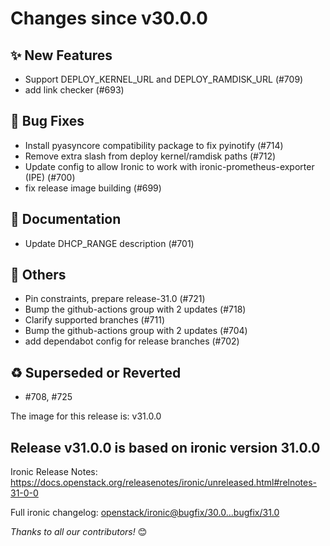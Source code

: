 <!-- markdownlint-disable no-inline-html line-length -->
# Changes since v30.0.0

## :sparkles: New Features

- Support DEPLOY_KERNEL_URL and DEPLOY_RAMDISK_URL (#709)
- add link checker (#693)

## :bug: Bug Fixes

- Install pyasyncore compatibility package to fix pyinotify (#714)
- Remove extra slash from deploy kernel/ramdisk paths (#712)
- Update config to allow Ironic to work with ironic-prometheus-exporter (IPE) (#700)
- fix release image building (#699)

## :book: Documentation

- Update DHCP_RANGE description (#701)

## :seedling: Others

- Pin constraints, prepare release-31.0 (#721)
- Bump the github-actions group with 2 updates (#718)
- Clarify supported branches (#711)
- Bump the github-actions group with 2 updates (#704)
- add dependabot config for release branches (#702)

## :recycle: Superseded or Reverted

- #708, #725

The image for this release is: v31.0.0

## Release v31.0.0 is based on ironic version 31.0.0

Ironic Release Notes: <https://docs.openstack.org/releasenotes/ironic/unreleased.html#relnotes-31-0-0>

Full ironic changelog:
[openstack/ironic@bugfix/30.0...bugfix/31.0](https://github.com/openstack/ironic/compare/bugfix/30.0...bugfix/31.0)

_Thanks to all our contributors!_ 😊
